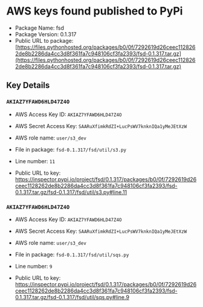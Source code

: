 # AWS keys found published to PyPi

* Package Name: fsd
* Package Version: 0.1.317
* Public URL to package: [https://files.pythonhosted.org/packages/b0/0f/7292619d26ceec1128262de8b2286da4cc3d8f361fa7c948106cf3fa2393/fsd-0.1.317.tar.gz](https://files.pythonhosted.org/packages/b0/0f/7292619d26ceec1128262de8b2286da4cc3d8f361fa7c948106cf3fa2393/fsd-0.1.317.tar.gz)

## Key Details

### `AKIAZ7YFAWD6HLD47Z4O`

* AWS Access Key ID: `AKIAZ7YFAWD6HLD47Z4O`
* AWS Secret Access Key: `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` 
* AWS role name: `user/s3_dev`
* File in package: `fsd-0.1.317/fsd/util/s3.py`
* Line number: `11`

* Public URL to key: https://inspector.pypi.io/project/fsd/0.1.317/packages/b0/0f/7292619d26ceec1128262de8b2286da4cc3d8f361fa7c948106cf3fa2393/fsd-0.1.317.tar.gz/fsd-0.1.317/fsd/util/s3.py#line.11



### `AKIAZ7YFAWD6HLD47Z4O`

* AWS Access Key ID: `AKIAZ7YFAWD6HLD47Z4O`
* AWS Secret Access Key: `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` 
* AWS role name: `user/s3_dev`
* File in package: `fsd-0.1.317/fsd/util/sqs.py`
* Line number: `9`

* Public URL to key: https://inspector.pypi.io/project/fsd/0.1.317/packages/b0/0f/7292619d26ceec1128262de8b2286da4cc3d8f361fa7c948106cf3fa2393/fsd-0.1.317.tar.gz/fsd-0.1.317/fsd/util/sqs.py#line.9


